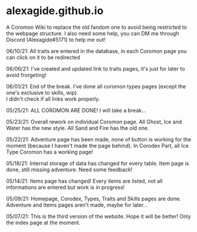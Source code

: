 # alexagide.github.io
A Coromon Wiki to replace the old fandom one to avoid being restricted to the webpage structure.
I also need some help, you can DM me through Discord (Alexagide#5171) to help me out!
<p>06/10/21: All traits are entered in the database, in each Coromon page you can click on it to be redirected</p>
<p>06/06/21: I've created and updated link to traits pages, it's just for later to avoid frorgeting!</p>
<p>06/01/21: End of the break. I've done all coromon types pages (except the one's exclusive to skills, wip).<br>
  I didn't check if all links work properly.</p>
  <p>05/25/21: ALL COROMON ARE DONE! I will take a break...</p>
  <p>05/23/21: Overall rework on individual Coromon page. All Ghost, Ice and Water has the new style. All Sand and Fire has the old one.</p>
  <p>05/22/21: Adventure page has been made, none of button is working for the moment (because I haven't made the page behind). In Corodex Part, all Ice Type Coromon has a working page!</p>
  <p>05/18/21: Internal storage of data has changed for every table. Item page is done, still missing adventure. Need some feedback!</p>
  <p>05/14/21: Items page has changed! Every items are listed, not all informations are entered but work is in progress!</p>
  <p>05/09/21: Homepage, Corodex, Types, Traits and Skills pages are done. Adventure and Items pages aren't made, maybe for later...</p>
  <p>05/07/21: This is the third version of the website. Hope it will be better! Only the index page at the moment.</p>
